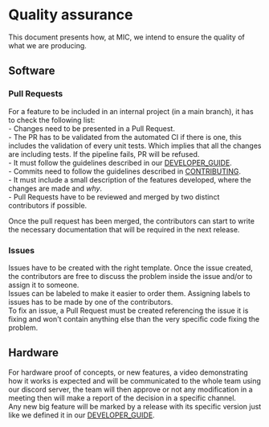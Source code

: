 # Quality assurance

This document presents how, at MIC, we intend to ensure the quality of what we are producing.

## Software

### Pull Requests
For a feature to be included in an internal project (in a main branch), it has to check the following list:  
    - Changes need to be presented in a Pull Request.  
    - The PR has to be validated from the automated CI if there is one, this includes the validation of every unit tests. Which implies that all the changes are including tests. If the pipeline fails, PR will be refused.  
    - It must follow the guidelines described in our [DEVELOPER_GUIDE](DEVELOPER_GUIDE.md).  
    - Commits need to follow the guidelines described in [CONTRIBUTING](CONTRIBUTING.md).  
    - It must include a small description of the features developed, where the changes are made and *why*.  
    - Pull Requests have to be reviewed and merged by two distinct contributors if possible.

Once the pull request has been merged, the contributors can start to write the necessary documentation that will be required in the next release.  

### Issues
Issues have to be created with the right template. Once the issue created, the contributors are free to discuss the problem inside the issue and/or to assign it to someone.  
Issues can be labeled to make it easier to order them. Assigning labels to issues has to be made by one of the contributors.  
To fix an issue, a Pull Request must be created referencing the issue it is fixing and won't contain anything else than the very specific code fixing the problem.


## Hardware
For hardware proof of concepts, or new features, a video demonstrating how it works is expected and will be communicated to the whole team using our discord server, the team will then approve or not any modification in a meeting then will make a report of the decision in a specific channel.  
Any new big feature will be marked by a release with its specific version just like we defined it in our [DEVELOPER_GUIDE](DEVELOPER_GUIDE.md). 
